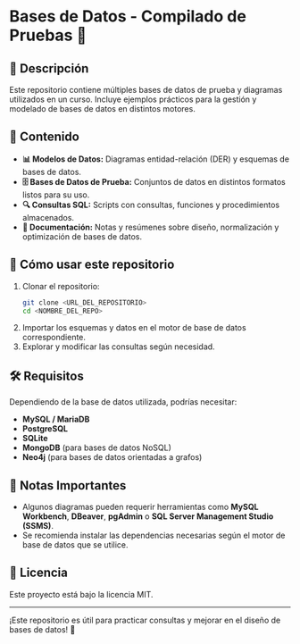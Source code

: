 # Bases de Datos - Compilado de Pruebas 📂

## 📌 Descripción
Este repositorio contiene múltiples bases de datos de prueba y diagramas utilizados en un curso. Incluye ejemplos prácticos para la gestión y modelado de bases de datos en distintos motores.

## 📂 Contenido
- **📊 Modelos de Datos:** Diagramas entidad-relación (DER) y esquemas de bases de datos.
- **🗄️ Bases de Datos de Prueba:** Conjuntos de datos en distintos formatos listos para su uso.
- **🔍 Consultas SQL:** Scripts con consultas, funciones y procedimientos almacenados.
- **📑 Documentación:** Notas y resúmenes sobre diseño, normalización y optimización de bases de datos.

## 🚀 Cómo usar este repositorio
1. Clonar el repositorio:  
   ```bash
   git clone <URL_DEL_REPOSITORIO>
   cd <NOMBRE_DEL_REPO>
   ```
2. Importar los esquemas y datos en el motor de base de datos correspondiente.
3. Explorar y modificar las consultas según necesidad.

## 🛠 Requisitos
Dependiendo de la base de datos utilizada, podrías necesitar:
- **MySQL / MariaDB**
- **PostgreSQL**
- **SQLite**
- **MongoDB** (para bases de datos NoSQL)
- **Neo4j** (para bases de datos orientadas a grafos)

## 📌 Notas Importantes
- Algunos diagramas pueden requerir herramientas como **MySQL Workbench**, **DBeaver**, **pgAdmin** o **SQL Server Management Studio (SSMS)**.
- Se recomienda instalar las dependencias necesarias según el motor de base de datos que se utilice.

## 📜 Licencia
Este proyecto está bajo la licencia MIT.

---

¡Este repositorio es útil para practicar consultas y mejorar en el diseño de bases de datos! 🚀
